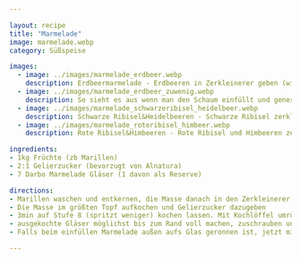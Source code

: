 ```yaml
---

layout: recipe
title: "Marmelade"
image: marmelade.webp
category: Süßspeise

images:
  - image: ../images/marmelade_erdbeer.webp
    description: Erdbeermarmelade - Erdbeeren in Zerkleinerer geben (wird schön fein aber schäumt stark, daher evtl Pürierstab nehmen), evtl vorm Kochen warten oder kurz aufkochen und waren, dann Schaum abschöpfen
  - image: ../images/marmelade_erdbeer_zuwenig.webp
    description: So sieht es aus wenn man den Schaum einfüllt und generell zu wenig einfüllt
  - image: ../images/marmelade_schwarzeribisel_heidelbeer.webp
    description: Schwarze Ribisel&Heidelbeeren - Schwarze Ribisel zerkleinern und Masse aufkochen (damit flüssiger; sonst bleibt alles im Sieb), dann absieben. Heidelbeeren zerkleinern und direkt dazu
  - image: ../images/marmelade_roteribisel_himbeer.webp
    description: Rote Ribisel&Himbeeren - Rote Ribisel und Himbeeren zerkleinern und Masse aufkochen (damit flüssiger; sonst bleibt alles im Sieb), dann absieben. (Ergebnis war sehr Gelee-artig, besser mit Heidelbeeren weil die flüssiger sind)

ingredients:
- 1kg Früchte (zb Marillen)
- 2:1 Gelierzucker (bevorzugt von Alnatura)
- 7 Darbo Marmelade Gläser (1 davon als Reserve)

directions:
- Marillen waschen und entkernen, die Masse danach in den Zerkleinerer
- Die Masse im größten Topf aufkochen und Gelierzucker dazugeben
- 3min auf Stufe 8 (spritzt weniger) kochen lassen. Mit Kochlöffel umrühren statt mit Schneebesen um zb bei Erdbeeren Schaum zu verringern.
- ausgekochte Gläser möglichst bis zum Rand voll machen, zuschrauben und auf den Kopf stellen
- Falls beim einfüllen Marmelade außen aufs Glas geronnen ist, jetzt mit Küchenrolle abwischen (geht noch leichter solange die Marmelade flüssig ist)

---
```

